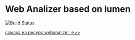 # Web Analizer based on lumen

[![Build Status](https://travis-ci.org/Stanislav2014/project-lvl3-s410.svg?branch=master)](https://travis-ci.org/Stanislav2014/project-lvl3-s410)

[ссылка на ресурс webanalizer ->>> ](https://webanalizer.herokuapp.com)